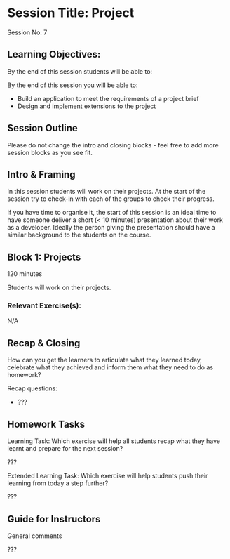 # Session Title: Project

Session No: 7
 
## Learning Objectives:

By the end of this session students will be able to:

By the end of this session you will be able to:
- Build an application to meet the requirements of a project brief
- Design and implement extensions to the project


## Session Outline

Please do not change the intro and closing blocks - feel free to add more session blocks as you see fit.


## Intro & Framing

In this session students will work on their projects. At the start of the session try to check-in with each of the groups to check their progress. 

If you have time to organise it, the start of this session is an ideal time to have someone deliver a short (< 10 minutes) presentation about their work as a developer. Ideally the person giving the presentation should have a similar background to the students on the course. 

## Block 1: Projects 

120 minutes

Students will work on their projects. 

### Relevant Exercise(s):

N/A


## Recap & Closing
How can you get the learners to articulate what they learned today, celebrate what they achieved and inform them what they need to do as homework?

Recap questions:
- ???


## Homework Tasks

Learning Task: 
Which exercise will help all students recap what they have learnt and prepare for the next session?

???


Extended Learning Task:
Which exercise will help students push their learning from today a step further?

???

## Guide for Instructors 

General comments

???
